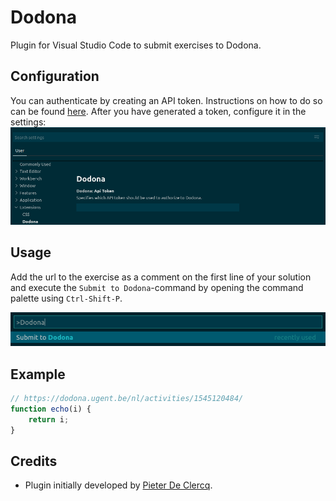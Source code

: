 # Dodona
Plugin for Visual Studio Code to submit exercises to Dodona.

## Configuration
You can authenticate by creating an API token. Instructions on how to do so can be found [here](https://dodona-edu.github.io/guides/creating-an-api-token/). After you have generated a token, configure it in the settings:
![API token](assets/api-token.png)

## Usage
Add the url to the exercise as a comment on the first line of your solution and execute the `Submit to Dodona`-command by opening the command palette using `Ctrl-Shift-P`. 

![Submit](assets/submit.png)

## Example
```javascript
// https://dodona.ugent.be/nl/activities/1545120484/
function echo(i) {
    return i;
}
```

## Credits
- Plugin initially developed by [Pieter De Clercq](https://thepieterdc.github.io/).